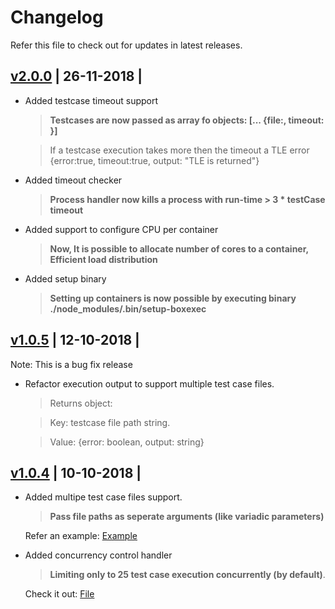 # Changelog

Refer this file to check out for updates in latest releases.

## [v2.0.0](https://npmjs.org/package/box-exec) | 26-11-2018 |

* Added testcase timeout support
  > **Testcases are now passed as array fo objects: [... {file:<filename>, timeout: <timeout in seconds>}]**
  
  > If a testcase execution takes more then the timeout a TLE error {error:true, timeout:true, output: "TLE <execution time> is returned"}

* Added timeout checker
  > **Process handler now kills a process with run-time > 3 * testCase timeout**

* Added support to configure CPU per container
  > **Now, It is possible to allocate number of cores to a container, Efficient load distribution**

* Added setup binary
  > **Setting up containers is now possible by executing binary ./node_modules/.bin/setup-boxexec**

## [v1.0.5](https://npmjs.org/package/box-exec/v/1.0.5) | 12-10-2018 |

Note: This is a bug fix release
* Refactor execution output to support multiple test case files.
  > Returns object:
  
  > Key: testcase file path string.
  
  > Value: {error: boolean, output: string} 

## [v1.0.4](https://npmjs.org/package/box-exec/v/1.0.4) | 10-10-2018 |

* Added multipe test case files support.
  > **Pass file paths as seperate arguments (like variadic parameters)**
  
  Refer an example: [Example](https://github.com/akshitgrover/box-exec/blob/ab610bcc3b888f7438fc39e2a03dbf1ea7e72857/tests/script.js#L16)

* Added concurrency control handler
  > **Limiting only to 25 test case execution concurrently (by default)**.

  Check it out: [File](https://github.com/akshitgrover/box-exec/blob/master/concurrencyHandler.js)
